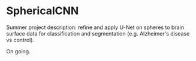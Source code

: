 # SphericalCNN

Summer project description: refine and apply U-Net on spheres to brain surface data for classification and segmentation (e.g. Alzheimer's disease vs control).

On going.
